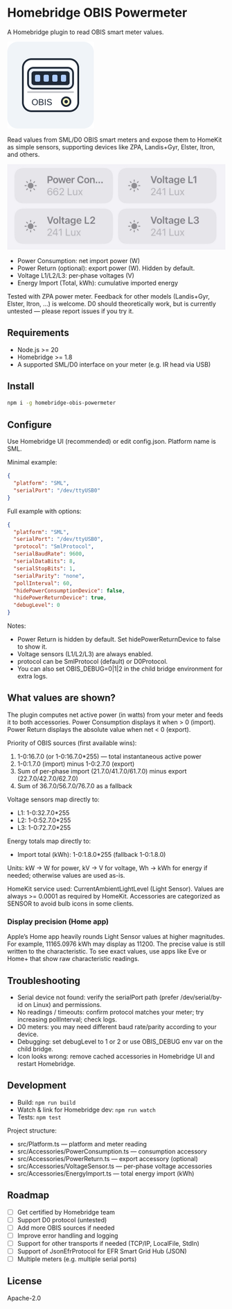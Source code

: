 # Homebridge OBIS Powermeter 

A Homebridge plugin to read OBIS smart meter values.

![OBIS Icon](doc/icon__.svg)

Read values from SML/D0 OBIS smart meters and expose them to HomeKit as simple sensors, supporting devices like ZPA, Landis+Gyr, Elster, Itron, and others.

![Supported devices and wiring](doc/devices.jpeg)

- Power Consumption: net import power (W)
- Power Return (optional): export power (W). Hidden by default.
- Voltage L1/L2/L3: per‑phase voltages (V)
- Energy Import (Total, kWh): cumulative imported energy

Tested with ZPA power meter. Feedback for other models (Landis+Gyr, Elster, Itron, …) is welcome.
D0 should theoretically work, but is currently untested — please report issues if you try it.

## Requirements
- Node.js >= 20
- Homebridge >= 1.8
- A supported SML/D0 interface on your meter (e.g. IR head via USB)

## Install
```bash
npm i -g homebridge-obis-powermeter
```

## Configure
Use Homebridge UI (recommended) or edit config.json. Platform name is SML.

Minimal example:
```json
{
  "platform": "SML",
  "serialPort": "/dev/ttyUSB0"
}
```

Full example with options:
```json
{
  "platform": "SML",
  "serialPort": "/dev/ttyUSB0",
  "protocol": "SmlProtocol",
  "serialBaudRate": 9600,
  "serialDataBits": 8,
  "serialStopBits": 1,
  "serialParity": "none",
  "pollInterval": 60,
  "hidePowerConsumptionDevice": false,
  "hidePowerReturnDevice": true,
  "debugLevel": 0
}
```
Notes:
- Power Return is hidden by default. Set hidePowerReturnDevice to false to show it.
- Voltage sensors (L1/L2/L3) are always enabled.
- protocol can be SmlProtocol (default) or D0Protocol.
- You can also set OBIS_DEBUG=0|1|2 in the child bridge environment for extra logs.

## What values are shown?
The plugin computes net active power (in watts) from your meter and feeds it to both accessories. Power Consumption displays it when > 0 (import). Power Return displays the absolute value when net < 0 (export).

Priority of OBIS sources (first available wins):
1) 1-0:16.7.0 (or 1-0:16.7.0*255) — total instantaneous active power
2) 1-0:1.7.0 (import) minus 1-0:2.7.0 (export)
3) Sum of per-phase import (21.7.0/41.7.0/61.7.0) minus export (22.7.0/42.7.0/62.7.0)
4) Sum of 36.7.0/56.7.0/76.7.0 as a fallback

Voltage sensors map directly to:
- L1: 1-0:32.7.0*255
- L2: 1-0:52.7.0*255
- L3: 1-0:72.7.0*255

Energy totals map directly to:
- Import total (kWh): 1-0:1.8.0*255 (fallback 1-0:1.8.0)

Units: kW -> W for power, kV -> V for voltage, Wh -> kWh for energy if needed; otherwise values are used as-is.

HomeKit service used: CurrentAmbientLightLevel (Light Sensor). Values are always >= 0.0001 as required by HomeKit. Accessories are categorized as SENSOR to avoid bulb icons in some clients.

### Display precision (Home app)
Apple’s Home app heavily rounds Light Sensor values at higher magnitudes. For example, 11165.0976 kWh may display as 11200. The precise value is still written to the characteristic. To see exact values, use apps like Eve or Home+ that show raw characteristic readings.

## Troubleshooting
- Serial device not found: verify the serialPort path (prefer /dev/serial/by-id on Linux) and permissions.
- No readings / timeouts: confirm protocol matches your meter; try increasing pollInterval; check logs.
- D0 meters: you may need different baud rate/parity according to your device.
- Debugging: set debugLevel to 1 or 2 or use OBIS_DEBUG env var on the child bridge.
- Icon looks wrong: remove cached accessories in Homebridge UI and restart Homebridge.

## Development
- Build: `npm run build`
- Watch & link for Homebridge dev: `npm run watch`
- Tests: `npm test`

Project structure:
- src/Platform.ts — platform and meter reading
- src/Accessories/PowerConsumption.ts — consumption accessory
- src/Accessories/PowerReturn.ts — export accessory (optional)
- src/Accessories/VoltageSensor.ts — per-phase voltage accessories
- src/Accessories/EnergyImport.ts — total energy import (kWh)

## Roadmap
- [ ] Get certified by Homebridge team
- [ ] Support D0 protocol (untested)
- [ ] Add more OBIS sources if needed
- [ ] Improve error handling and logging
- [ ] Support for other transports if needed (TCP/IP, LocalFile, StdIn)
- [ ] Support of JsonEfrProtocol for EFR Smart Grid Hub (JSON)
- [ ] Multiple meters (e.g. multiple serial ports)

## License
Apache-2.0
